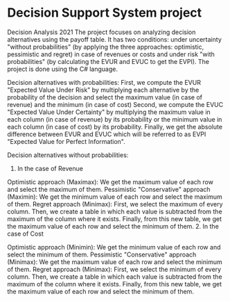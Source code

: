 # Decision Support System project

Decision Analysis 2021
The project focuses on analyzing decision alternatives using the payoff table. It has two conditions: under uncertainty "without probabilities" (by applying the three approaches: optimistic, pessimistic and regret) in case of revenues or costs and under risk "with probabilities" (by calculating the EVUR and EVUC to get the EVPI). The project is done using the C# language.

Decision alternatives with probabilities:
First, we compute the EVUR "Expected Value Under Risk" by multiplying each alternative by the probability of the decision and select the maximum value (in case of revenue) and the minimum (in case of cost) Second, we compute the EVUC "Expected Value Under Certainty" by multiplying the maximum value in each column (in case of revenue) by its probability or the minimum value in each column (in case of cost) by its probability. Finally, we get the absolute difference between EVUR and EVUC which will be referred to as EVPI "Expected Value for Perfect Information".

Decision alternatives without probabilities:
1. In the case of Revenue

Optimistic approach (Maximax): We get the maximum value of each row and select the maximum of them.
Pessimistic "Conservative" approach (Maximin): We get the minimum value of each row and select the maximum of them.
Regret approach (Minimax): First, we select the maximum of every column. Then, we create a table in which each value is subtracted from the maximum of the column where it exists. Finally, from this new table, we get the maximum value of each row and select the minimum of them.
2. In the case of Cost

Optimistic approach (Minimin): We get the minimum value of each row and select the minimum of them.
Pessimistic "Conservative" approach (Minimax): We get the maximum value of each row and select the minimum of them.
Regret approach (Minimax): First, we select the minimum of every column. Then, we create a table in which each value is subtracted from the maximum of the column where it exists. Finally, from this new table, we get the maximum value of each row and select the minimum of them.

